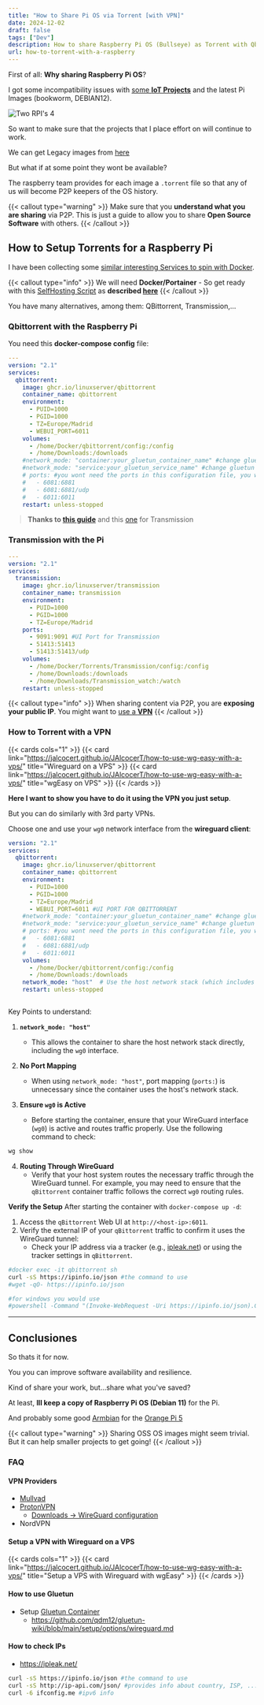 ```yaml
---
title: "How to Share Pi OS via Torrent [with VPN]"
date: 2024-12-02
draft: false
tags: ["Dev"]
description: How to share Raspberry Pi OS (Bullseye) as Torrent with Qbitrorrent/Transmission and VPN.
url: how-to-torrent-with-a-raspberry
---
```


First of all: **Why sharing Raspberry Pi OS**?

I got some incompatibility issues with [some **IoT Projects**](https://jalcocert.github.io/RPi/categories/iot-data-analytics/) and the latest Pi Images (bookworm, DEBIAN12).

![Two RPI's 4](/blog_img/hardware/RPi4_2_vs4gb.jpg)

So want to make sure that the projects that I place effort on will continue to work.

We can get Legacy images from [here](https://www.raspberrypi.com/software/operating-systems/#raspberry-pi-os-legacy)

But what if at some point they wont be available?

The raspberry team provides for each image a `.torrent` file so that any of us will become P2P keepers of the OS history.

{{< callout type="warning" >}}
Make sure that you **understand what you are sharing** via P2P. This is just a guide to allow you to share **Open Source Software** with others.
{{< /callout >}}

## How to Setup Torrents for a Raspberry Pi

I have been collecting some [similar interesting Services to spin with Docker](https://github.com/JAlcocerT/Docker/tree/main/Media/P2P).

{{< callout type="info" >}}
We will need **Docker/Portainer** - So get ready with this [SelfHosting Script](https://raw.githubusercontent.com/JAlcocerT/Linux/main/Z_Linux_Installations_101/Selfhosting_101.sh) as **described [here](https://jalcocert.github.io/Linux/docs/linux__cloud/selfhosting/)**
{{< /callout >}}

You have many alternatives, among them: QBittorrent, Transmission,...

### Qbittorrent with the Raspberry Pi


You need this **docker-compose config** file:

```yml
---
version: "2.1"
services:
  qbittorrent:
    image: ghcr.io/linuxserver/qbittorrent
    container_name: qbittorrent
    environment:
      - PUID=1000
      - PGID=1000
      - TZ=Europe/Madrid
      - WEBUI_PORT=6011
    volumes:
      - /home/Docker/qbittorrent/config:/config
      - /home/Downloads:/downloads
    #network_mode: "container:your_gluetun_container_name" #change gluetun to your VPN container name   
    #network_mode: "service:your_gluetun_service_name" #change gluetun to your VPN service name  
    # ports: #you wont need the ports in this configuration file, you will need to include them in the Gluetun container
    #   - 6081:6881
    #   - 6081:6881/udp
    #   - 6011:6011  
    restart: unless-stopped
```


> **Thanks to [this guide](https://fossengineer.com/selfhosting-qBittorrent-with-docker-and-VPN/)** and this [one](https://fossengineer.com/transmission-with-vpn-torrent/) for Transmission

### Transmission with the Pi

```yml
---
version: "2.1"
services:
  transmission:
    image: ghcr.io/linuxserver/transmission 
    container_name: transmission
    environment:
      - PUID=1000 
      - PGID=1000 
      - TZ=Europe/Madrid 
    ports:
      - 9091:9091 #UI Port for Transmission
      - 51413:51413 
      - 51413:51413/udp 
    volumes:
      - /home/Docker/Torrents/Transmission/config:/config
      - /home/Downloads:/downloads
      - /home/Downloads/Transmission_watch:/watch
    restart: unless-stopped
```


{{< callout type="info" >}}
When sharing content via P2P, you are **exposing your public IP**. You might want to [use a **VPN**](#how-to-torrent-with-a-vpn)
{{< /callout >}}


### How to Torrent with a VPN

{{< cards cols="1" >}}
  {{< card link="https://jalcocert.github.io/JAlcocerT/how-to-use-wg-easy-with-a-vps/" title="Wireguard on a VPS" >}}
    {{< card link="https://jalcocert.github.io/JAlcocerT/how-to-use-wg-easy-with-a-vps/" title="wgEasy on VPS" >}}
{{< /cards >}}

**Here I want to show you have to do it using the VPN you just setup**.

But you can do similarly with 3rd party VPNs.

Choose one and use your `wg0` network interface from the **wireguard client**:

```yaml
version: "2.1"
services:
  qbittorrent:
    image: ghcr.io/linuxserver/qbittorrent
    container_name: qbittorrent
    environment:
      - PUID=1000
      - PGID=1000
      - TZ=Europe/Madrid
      - WEBUI_PORT=6011 #UI PORT FOR QBITTORRENT
    #network_mode: "container:your_gluetun_container_name" #change gluetun to your VPN container name   
    #network_mode: "service:your_gluetun_service_name" #change gluetun to your VPN service name  
    # ports: #you wont need the ports in this configuration file, you will need to include them in the Gluetun container
    #   - 6081:6881
    #   - 6081:6881/udp
    #   - 6011:6011        
    volumes:
      - /home/Docker/qbittorrent/config:/config
      - /home/Downloads:/downloads
    network_mode: "host"  # Use the host network stack (which includes wg0)
    restart: unless-stopped



```

Key Points to understand:
1. **`network_mode: "host"`**
   - This allows the container to share the host network stack directly, including the `wg0` interface.

2. **No Port Mapping**
   - When using `network_mode: "host"`, port mapping (`ports:`) is unnecessary since the container uses the host's network stack.

3. **Ensure `wg0` is Active**
   - Before starting the container, ensure that your WireGuard interface (`wg0`) is active and routes traffic properly. Use the following command to check:

```bash
wg show
```

4. **Routing Through WireGuard**
   - Verify that your host system routes the necessary traffic through the WireGuard tunnel. For example, you may need to ensure that the `qBittorrent` container traffic follows the correct `wg0` routing rules.

**Verify the Setup** After starting the container with `docker-compose up -d`:

1. Access the `qBittorrent` Web UI at `http://<host-ip>:6011`.
2. Verify the external IP of your `qBittorrent` traffic to confirm it uses the WireGuard tunnel:
   - Check your IP address via a tracker (e.g., [ipleak.net](https://ipleak.net)) or using the tracker settings in `qBittorrent`.

```sh
#docker exec -it qbittorrent sh
curl -sS https://ipinfo.io/json #the command to use
#wget -qO- https://ipinfo.io/json

#for windows you would use
#powershell -Command "(Invoke-WebRequest -Uri https://ipinfo.io/json).Content"
```

---

## Conclusiones

So thats it for now.

You you can improve software availability and resilience.

Kind of share your work, but...share what you've saved?

At least, **Ill keep a copy of Raspberry Pi OS (Debian 11)** for the Pi.

And probably some good [Armbian](https://www.armbian.com/orangepi-5/) for the [Orange Pi 5](https://jalcocert.github.io/RPi/posts/pi-vs-orange/)

{{< callout type="warning" >}}
Sharing OSS OS images might seem trivial. But it can help smaller projects to get going!
{{< /callout >}}

### FAQ

#### VPN Providers

* [Mullvad](https://mullvad.net/en/account)
* [ProtonVPN](https://account.protonvpn.com)
    * [Downloads → WireGuard configuration](https://account.protonvpn.com/downloads#wireguard-configuration)
* NordVPN

#### Setup a VPN with Wireguard on a VPS

{{< cards cols="1" >}}
  {{< card link="https://jalcocert.github.io/JAlcocerT/how-to-use-wg-easy-with-a-vps/" title="Setup a VPS with Wireguard with wgEasy" >}}
{{< /cards >}}

#### How to use Gluetun

* Setup [Gluetun Container](https://fossengineer.com/gluetun-vpn-docker/)
    * https://github.com/qdm12/gluetun-wiki/blob/main/setup/options/wireguard.md

#### How to check IPs

* https://ipleak.net/

```sh
curl -sS https://ipinfo.io/json #the command to use
curl -sS http://ip-api.com/json/ #provides info about country, ISP, ...
curl -6 ifconfig.me #ipv6 info 
```
